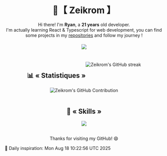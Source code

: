 <div align="center">
  <h1>🍃【 Zeikrom 】</h1>
  <p>
    Hi there! I'm <strong>Ryan</strong>, a <strong>21 years</strong> old developer.<br>I'm actually learning React & Typescript for web development, you can find some projects in my <a href="https://github.com/Zeikrom251?tab=repositories">repositories</a> and          follow my journey !
  </p>
  <h5>
    <a href="https://discord.com/users/680179967233228835">
      <img src="https://lanyard.cnrad.dev/api/680179967233228835?bg=2b2d31&borderRadius=40px&theme=dark" />
    </a>
  </h5>
</div>

<br>


<div align="center" style="display: flex; justify-content: center; flex-wrap: wrap;">
  <h2>📊 « Statistiques »</h2>
  <img src="https://github-readme-streak-stats.herokuapp.com?user=Zeikrom251&theme=city-lights&hide_border=true&border_radius=5&short_numbers=true&date_format=j%20M%5B%20Y%5D&card_width=450&card_height=100" alt="Zeikrom's GitHub streak" />
  <img src="http://github-profile-summary-cards.vercel.app/api/cards/repos-per-language?username=Zeikrom251&theme=city_lights" alt="Zeikrom's GitHub Contribution" />
</div>

<br>

<div align="center">
  <h2>🎯 « Skills »</h2>
  <img src="https://skillicons.dev/icons?i=html,css,js,typescript,react,nodejs,discordjs,cpp,mysql,postgres,graphql,vscode,ubuntu,powershell,git,github,gitlab,discord,figma,arduino"/>
</div>

<br>


<div align="center">
  <p>Thanks for visiting my GitHub! 😄</p>
</div>

🚀 Daily inspiration: Mon Aug 18 10:22:56 UTC 2025

